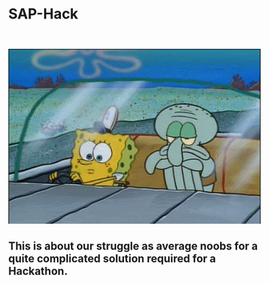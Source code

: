 # **SAP-Hack**
<br>
<br>

<img src="images/fuckedup.gif" width="700" >

## **This is about our struggle as average noobs for a quite complicated solution required for a Hackathon.**

